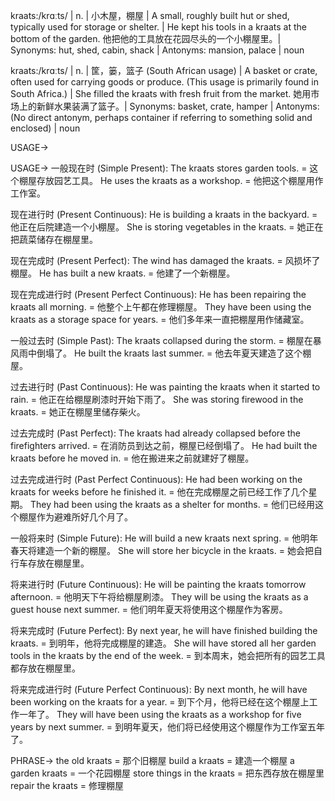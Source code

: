 kraats:/krɑːts/ | n. | 小木屋，棚屋 | A small, roughly built hut or shed, typically used for storage or shelter. |  He kept his tools in a kraats at the bottom of the garden. 他把他的工具放在花园尽头的一个小棚屋里。| Synonyms: hut, shed, cabin, shack | Antonyms: mansion, palace | noun

kraats:/krɑːts/ | n. | 筐，篓，篮子 (South African usage) | A basket or crate, often used for carrying goods or produce. (This usage is primarily found in South Africa.) |  She filled the kraats with fresh fruit from the market. 她用市场上的新鲜水果装满了篮子。| Synonyms: basket, crate, hamper | Antonyms:  (No direct antonym, perhaps container if referring to something solid and enclosed) | noun


USAGE->

USAGE->
一般现在时 (Simple Present):
The kraats stores garden tools. =  这个棚屋存放园艺工具。
He uses the kraats as a workshop. = 他把这个棚屋用作工作室。

现在进行时 (Present Continuous):
He is building a kraats in the backyard. = 他正在后院建造一个小棚屋。
She is storing vegetables in the kraats. = 她正在把蔬菜储存在棚屋里。

现在完成时 (Present Perfect):
The wind has damaged the kraats. = 风损坏了棚屋。
He has built a new kraats. = 他建了一个新棚屋。

现在完成进行时 (Present Perfect Continuous):
He has been repairing the kraats all morning. = 他整个上午都在修理棚屋。
They have been using the kraats as a storage space for years. = 他们多年来一直把棚屋用作储藏室。

一般过去时 (Simple Past):
The kraats collapsed during the storm. = 棚屋在暴风雨中倒塌了。
He built the kraats last summer. = 他去年夏天建造了这个棚屋。

过去进行时 (Past Continuous):
He was painting the kraats when it started to rain. = 他正在给棚屋刷漆时开始下雨了。
She was storing firewood in the kraats. = 她正在棚屋里储存柴火。

过去完成时 (Past Perfect):
The kraats had already collapsed before the firefighters arrived. = 在消防员到达之前，棚屋已经倒塌了。
He had built the kraats before he moved in. = 他在搬进来之前就建好了棚屋。

过去完成进行时 (Past Perfect Continuous):
He had been working on the kraats for weeks before he finished it. = 他在完成棚屋之前已经工作了几个星期。
They had been using the kraats as a shelter for months. = 他们已经用这个棚屋作为避难所好几个月了。

一般将来时 (Simple Future):
He will build a new kraats next spring. = 他明年春天将建造一个新的棚屋。
She will store her bicycle in the kraats. = 她会把自行车存放在棚屋里。

将来进行时 (Future Continuous):
He will be painting the kraats tomorrow afternoon. = 他明天下午将给棚屋刷漆。
They will be using the kraats as a guest house next summer. = 他们明年夏天将使用这个棚屋作为客房。

将来完成时 (Future Perfect):
By next year, he will have finished building the kraats. = 到明年，他将完成棚屋的建造。
She will have stored all her garden tools in the kraats by the end of the week. = 到本周末，她会把所有的园艺工具都存放在棚屋里。

将来完成进行时 (Future Perfect Continuous):
By next month, he will have been working on the kraats for a year. = 到下个月，他将已经在这个棚屋上工作一年了。
They will have been using the kraats as a workshop for five years by next summer. = 到明年夏天，他们将已经使用这个棚屋作为工作室五年了。

PHRASE->
the old kraats =  那个旧棚屋
build a kraats = 建造一个棚屋
a garden kraats =  一个花园棚屋
store things in the kraats = 把东西存放在棚屋里
repair the kraats = 修理棚屋
